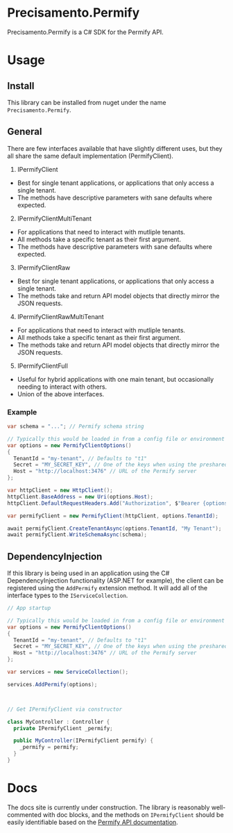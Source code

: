 # Precisamento.Permify

Precisamento.Permify is a C# SDK for the Permify API.

# Usage

## Install

This library can be installed from nuget under the name `Precisamento.Permify`.

## General

There are few interfaces available that have slightly different uses, but they all share the same default implementation (PermifyClient).

1. IPermifyClient
  * Best for single tenant applications, or applications that only access a single tenant.
  * The methods have descriptive parameters with sane defaults where expected.
2. IPermifyClientMultiTenant
  * For applications that need to interact with mutliple tenants.
  * All methods take a specific tenant as their first argument.
  * The methods have descriptive parameters with sane defaults where expected.
3. IPermifyClientRaw
  * Best for single tenant applications, or applications that only access a single tenant.
  * The methods take and return API model objects that directly mirror the JSON requests.
4. IPermifyClientRawMultiTenant
  * For applications that need to interact with mutliple tenants.
  * All methods take a specific tenant as their first argument.
  * The methods take and return API model objects that directly mirror the JSON requests.
5. IPermifyClientFull
  * Useful for hybrid applications with one main tenant, but occasionally needing to interact with others.
  * Union of the above interfaces.

### Example

```cs
var schema = "..."; // Permify schema string

// Typically this would be loaded in from a config file or environment variables.
var options = new PermifyClientOptions()
{
  TenantId = "my-tenant", // Defaults to "t1"
  Secret = "MY_SECRET_KEY", // One of the keys when using the preshared keys authn config.
  Host = "http://localhost:3476" // URL of the Permify server
};

var httpClient = new HttpClient();
httpClient.BaseAddress = new Uri(options.Host);
httpClient.DefaultRequestHeaders.Add("Authorization", $"Bearer {options.Secret}");

var permifyClient = new PermifyClient(httpClient, options.TenantId);

await permifyClient.CreateTenantAsync(options.TenantId, "My Tenant");
await permifyClient.WriteSchemaAsync(schema);
```

## DependencyInjection

If this library is being used in an application using the C# DependencyInjection functionality (ASP.NET for example), the client can be registered using the `AddPermify` extension method. It will add all of the interface types to the `IServiceCollection`.

```cs
// App startup

// Typically this would be loaded in from a config file or environment variables.
var options = new PermifyClientOptions()
{
  TenantId = "my-tenant", // Defaults to "t1"
  Secret = "MY_SECRET_KEY", // One of the keys when using the preshared keys authn config.
  Host = "http://localhost:3476" // URL of the Permify server
};

var services = new ServiceCollection();

services.AddPermify(options);



// Get IPermifyClient via constructor

class MyController : Controller {
  private IPermifyClient _permify;

  public MyController(IPermifyClient permify) {
    _permify = permify;
  }
}
```

# Docs

The docs site is currently under construction. The library is reasonably well-commented with doc blocks, and the methods on `IPermifyClient` should be easily identifiable based on the [Permify API documentation](https://docs.permify.co/api-reference/introduction).
